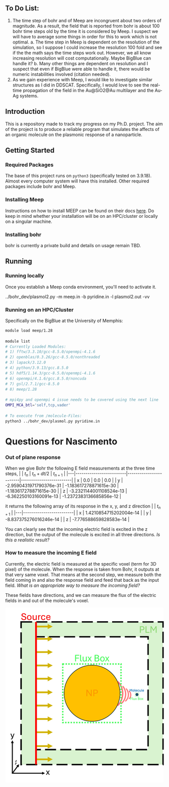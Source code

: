 ## To Do List:
1. The time step of bohr and of Meep are incongruent about two orders of magnitude. As a result, the field that is reported from bohr is about 100 bohr time steps old by the time it is considered by Meep. I suspect we will have to average some things in order for this to work which is not optimal. 
    a. The time step in Meep is dependent on the resolution of the simulation, so I suppose I could increase the resolution 100 fold and see if the the math says the time steps work out. However, we all know increasing resolution will cost computationally. Maybe BigBlue can handle it?
    b. Many other things are dependent on resolution and I suspect that even if BigBlue were able to handle it, there would be numeric instabilities involved (citation needed).
2. As we gain experience with Meep, I would like to investigate similar structures as I did in DDSCAT. Specifically, I would love to see the real-time propagation of the field in the Au@SiO2@Au multilayer and the Au-Ag systems. 


## Introduction
This is a repository made to track my progress on my Ph.D. project. The aim of the project is to produce a reliable program that simulates the affects of an organic molecule on the plasmonic response of a nanoparticle.

## Getting Started 
### Required Packages
The base of this project runs on `python3` (specifically tested on 3.9.18). Almost every computer system will have this installed. Other required packages include bohr and Meep.

### Installing Meep
Instructions on how to install MEEP can be found on their docs [here](https://meep.readthedocs.io/en/master/Installation/). Do keep in mind whether your installation will be on an HPC/cluster or locally on a singular machine.

### Installing bohr
bohr is currently a private build and details on usage remain TBD.

## Running

### Running locally
Once you establish a Meep conda environment, you'll need to activate it.


../bohr_dev/plasmol2.py -m meep.in -b pyridine.in -l plasmol2.out -vv

### Running on an HPC/Cluster
Specifically on the BigBlue at the University of Memphis:
```bash
module load meep/1.28

module list
# Currently Loaded Modules:
# 1) fftw/3.3.10/gcc-8.5.0/openmpi-4.1.6
# 2) openblas/0.3.26/gcc-8.5.0/nonthreaded   
# 3) lapack/3.12.0                           
# 4) python/3.9.13/gcc.8.5.0               
# 5) hdf5/1.14.3/gcc-8.5.0/openmpi-4.1.6   
# 6) openmpi/4.1.6/gcc.8.5.0/noncuda
# 7) gsl/2.7.1/gcc-8.5.0
# 8) meep/1.28

# mpi4py and openmpi 4 issue needs to be covered using the next line
OMPI_MCA_btl='self,tcp,vader' 

# To execute from /molecule-Files:
python3 ../bohr_dev/plasmol.py pyridine.in
```



# Questions for Nascimento

### Out of plane response
When we give Bohr the following E field measurements at the three time steps, 
|   | $t_n$                   | $t_n + dt/2$           | $t_{n+1}$               |
|---|-------------------------|------------------------|-------------------------|
| x | 0.0                     | 0.0                    | 0.0                     |
| y | -2.9590431971790376e-31 | -1.183617278871615e-30 | -1.183617278871615e-30  |
| z | -3.2321144001108524e-13 | -6.362250103160091e-13 | -1.2372383136685856e-12 |

it returns the following array of its response in the x, y, and z direction
|   | $t_{n+1}$               |
|---|-------------------------|
| x | 1.4210854715202004e-14  |
| y | -8.837375276016246e-14  |
| z | -7.776588659828583e-14  |

You can clearly see that the incoming electric field is excited in the z direction, but the output of the molecule is excited in all three directions. *Is this a realistic result?*

### How to measure the incoming E field
Currently, the electric field is measured at the specific voxel (term for 3D pixel) of the molecule. When the response is taken from Bohr, it outputs at that very same voxel. That means at the second step, we measure both the field coming in and also the response field and feed that back as the input field. *What is an appropriate way to measure the incoming field?*

These fields have directions, and we can measure the flux of the electric fields in and out of the molecule's voxel.

![img](FluxBox.jpg)

